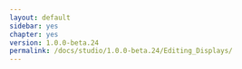 ```yaml
---
layout: default
sidebar: yes
chapter: yes
version: 1.0.0-beta.24
permalink: /docs/studio/1.0.0-beta.24/Editing_Displays/
---
```

